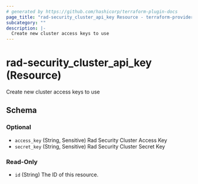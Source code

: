 ```yaml
---
# generated by https://github.com/hashicorp/terraform-plugin-docs
page_title: "rad-security_cluster_api_key Resource - terraform-provider-rad-security"
subcategory: ""
description: |-
  Create new cluster access keys to use
---
```


# rad-security_cluster_api_key (Resource)

Create new cluster access keys to use



<!-- schema generated by tfplugindocs -->
## Schema

### Optional

- `access_key` (String, Sensitive) Rad Security Cluster Access Key
- `secret_key` (String, Sensitive) Rad Security Cluster Secret Key

### Read-Only

- `id` (String) The ID of this resource.
